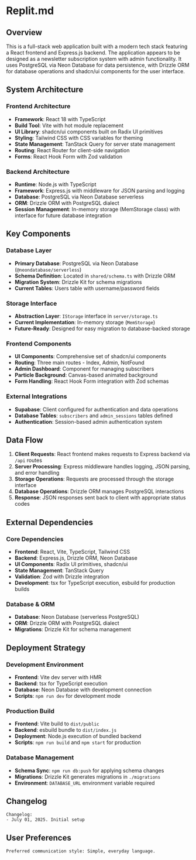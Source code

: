 # Replit.md

## Overview

This is a full-stack web application built with a modern tech stack featuring a React frontend and Express.js backend. The application appears to be designed as a newsletter subscription system with admin functionality. It uses PostgreSQL via Neon Database for data persistence, with Drizzle ORM for database operations and shadcn/ui components for the user interface.

## System Architecture

### Frontend Architecture
- **Framework**: React 18 with TypeScript
- **Build Tool**: Vite with hot module replacement
- **UI Library**: shadcn/ui components built on Radix UI primitives
- **Styling**: Tailwind CSS with CSS variables for theming
- **State Management**: TanStack Query for server state management
- **Routing**: React Router for client-side navigation
- **Forms**: React Hook Form with Zod validation

### Backend Architecture
- **Runtime**: Node.js with TypeScript
- **Framework**: Express.js with middleware for JSON parsing and logging
- **Database**: PostgreSQL via Neon Database serverless
- **ORM**: Drizzle ORM with PostgreSQL dialect
- **Session Management**: In-memory storage (MemStorage class) with interface for future database integration

## Key Components

### Database Layer
- **Primary Database**: PostgreSQL via Neon Database (`@neondatabase/serverless`)
- **Schema Definition**: Located in `shared/schema.ts` with Drizzle ORM
- **Migration System**: Drizzle Kit for schema migrations
- **Current Tables**: Users table with username/password fields

### Storage Interface
- **Abstraction Layer**: `IStorage` interface in `server/storage.ts`
- **Current Implementation**: In-memory storage (`MemStorage`)
- **Future-Ready**: Designed for easy migration to database-backed storage

### Frontend Components
- **UI Components**: Comprehensive set of shadcn/ui components
- **Routing**: Three main routes - Index, Admin, NotFound
- **Admin Dashboard**: Component for managing subscribers
- **Particle Background**: Canvas-based animated background
- **Form Handling**: React Hook Form integration with Zod schemas

### External Integrations
- **Supabase**: Client configured for authentication and data operations
- **Database Tables**: `subscribers` and `admin_sessions` tables defined
- **Authentication**: Session-based admin authentication system

## Data Flow

1. **Client Requests**: React frontend makes requests to Express backend via `/api` routes
2. **Server Processing**: Express middleware handles logging, JSON parsing, and error handling
3. **Storage Operations**: Requests are processed through the storage interface
4. **Database Operations**: Drizzle ORM manages PostgreSQL interactions
5. **Response**: JSON responses sent back to client with appropriate status codes

## External Dependencies

### Core Dependencies
- **Frontend**: React, Vite, TypeScript, Tailwind CSS
- **Backend**: Express.js, Drizzle ORM, Neon Database
- **UI Components**: Radix UI primitives, shadcn/ui
- **State Management**: TanStack Query
- **Validation**: Zod with Drizzle integration
- **Development**: tsx for TypeScript execution, esbuild for production builds

### Database & ORM
- **Database**: Neon Database (serverless PostgreSQL)
- **ORM**: Drizzle ORM with PostgreSQL dialect
- **Migrations**: Drizzle Kit for schema management

## Deployment Strategy

### Development Environment
- **Frontend**: Vite dev server with HMR
- **Backend**: tsx for TypeScript execution
- **Database**: Neon Database with development connection
- **Scripts**: `npm run dev` for development mode

### Production Build
- **Frontend**: Vite build to `dist/public`
- **Backend**: esbuild bundle to `dist/index.js`
- **Deployment**: Node.js execution of bundled backend
- **Scripts**: `npm run build` and `npm start` for production

### Database Management
- **Schema Sync**: `npm run db:push` for applying schema changes
- **Migrations**: Drizzle Kit generates migrations in `./migrations`
- **Environment**: `DATABASE_URL` environment variable required

## Changelog

```
Changelog:
- July 01, 2025. Initial setup
```

## User Preferences

```
Preferred communication style: Simple, everyday language.
```
